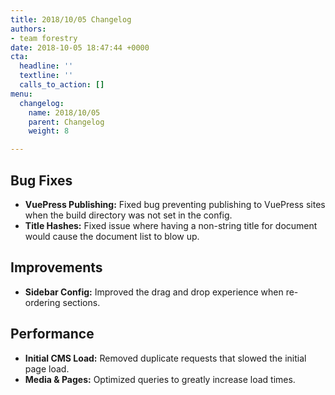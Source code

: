 ```yaml
---
title: 2018/10/05 Changelog
authors:
- team forestry
date: 2018-10-05 18:47:44 +0000
cta:
  headline: ''
  textline: ''
  calls_to_action: []
menu:
  changelog:
    name: 2018/10/05
    parent: Changelog
    weight: 8

---
```

## Bug Fixes

* **VuePress Publishing:** Fixed bug preventing publishing to VuePress sites when the build directory was not set in the config.
* **Title Hashes:** Fixed issue where having a non-string title for document would cause the document list to blow up.

## Improvements

* **Sidebar Config:** Improved the drag and drop experience when re-ordering sections.

## Performance

* **Initial CMS Load:** Removed duplicate requests that slowed the initial page load.
* **Media & Pages:** Optimized queries to greatly increase load times.